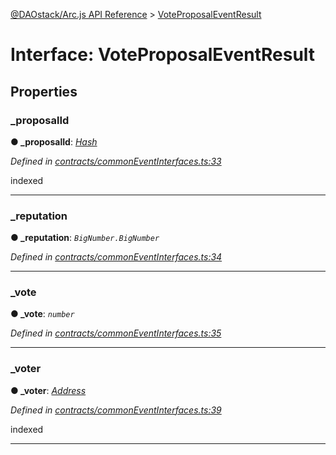 [@DAOstack/Arc.js API Reference](../README.md) > [VoteProposalEventResult](../interfaces/voteproposaleventresult.md)



# Interface: VoteProposalEventResult


## Properties
<a id="_proposalid"></a>

###  _proposalId

**●  _proposalId**:  *[Hash](../#hash)* 

*Defined in [contracts/commonEventInterfaces.ts:33](https://github.com/daostack/arc.js/blob/0fff6d4/lib/contracts/commonEventInterfaces.ts#L33)*



indexed




___

<a id="_reputation"></a>

###  _reputation

**●  _reputation**:  *`BigNumber.BigNumber`* 

*Defined in [contracts/commonEventInterfaces.ts:34](https://github.com/daostack/arc.js/blob/0fff6d4/lib/contracts/commonEventInterfaces.ts#L34)*





___

<a id="_vote"></a>

###  _vote

**●  _vote**:  *`number`* 

*Defined in [contracts/commonEventInterfaces.ts:35](https://github.com/daostack/arc.js/blob/0fff6d4/lib/contracts/commonEventInterfaces.ts#L35)*





___

<a id="_voter"></a>

###  _voter

**●  _voter**:  *[Address](../#address)* 

*Defined in [contracts/commonEventInterfaces.ts:39](https://github.com/daostack/arc.js/blob/0fff6d4/lib/contracts/commonEventInterfaces.ts#L39)*



indexed




___


